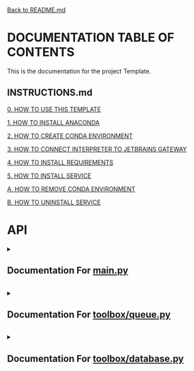 [Back to README.md](/README.md)

# DOCUMENTATION TABLE OF CONTENTS #

This is the documentation for the project Template.

## INSTRUCTIONS.md ##

[0. HOW TO USE THIS TEMPLATE](/docs/INSTRUCTIONS.md#0.-how-to-use-this-template)

[1. HOW TO INSTALL ANACONDA](/docs/INSTRUCTIONS.md#1.-how-to-install-anaconda)

[2. HOW TO CREATE CONDA ENVIRONMENT](/docs/INSTRUCTIONS.md#2.-how-to-create-conda-environment)

[3. HOW TO CONNECT INTERPRETER TO JETBRAINS GATEWAY](/docs/INSTRUCTIONS.md#3.-how-to-connect-interpreter-to-jetbrains-gateway)

[4. HOW TO INSTALL REQUIREMENTS](/docs/INSTRUCTIONS.md#4.-how-to-install-requirements)

[5. HOW TO INSTALL SERVICE](/docs/INSTRUCTIONS.md#5.-how-to-install-service)

[A. HOW TO REMOVE CONDA ENVIRONMENT](/docs/INSTRUCTIONS.md#a.-how-to-remove-conda-environment)

[B. HOW TO UNINSTALL SERVICE](/docs/INSTRUCTIONS.md#b.-how-to-uninstall-service)

# API #


<details>
<summary>

## Documentation For [main.py](//home/connor/Template/docs/MAIN.md)

</summary>


<details>
<summary>



### [class Test](//home/connor/Template/docs/MAIN.md#class-test) ###



</summary>

[class Test:](./../main.py#L4) 

Notes

```python
    This is a test class, it is used to test the documentation generator
```

Examples

```python
    test_contact = Test.Test_Contact("123-456-7890", 1234)
    test_object = Test("Bill", 20, test_contact)
    print(test_object)
```

References

```python
    No Links
```



</details>


<details>
<summary>



### [class Test.Test_Contact](//home/connor/Template/docs/MAIN.md#class-testtest_contact) ###



</summary>

[class Test_Contact:](./../main.py#L20) 

Notes

```python
        This is a test class, it is used to test the documentation generator
```

Examples

```python
        test_contact = Test.Test_Contact("123-456-7890", 1234)
        print(test_contact)
```

References

```python
        No Links
```



</details>


<details>
<summary>



### [function Test.Test_Contact.init](//home/connor/Template/docs/MAIN.md#function-testtest_contactinit) ###



</summary>

[def __init__(self, phone: str, address: int):](./../main.py#L36) 

Notes

```python
            This function is called when the object is created
```

Parameters

```python
            phone : str
                The phone number of the person to greet
            address : int
                The address of the person to greet
```

Returns

```python
            None
                This function does not return anything
```

Examples

```python
            address_object = Test.Test_Contact("123-456-7890", 1234)
```

References

```python
            No Links
```



</details>


<details>
<summary>



### [function Test.Test_Contact.str](//home/connor/Template/docs/MAIN.md#function-testtest_contactstr) ###



</summary>

[def __str__(self):](./../main.py#L63) 

Notes

```python
            This function is called when the object is printed
```

Parameters

```python
            None
```

Returns

```python
            str
                This function returns a string representation of the object
```

Examples

```python
            address_object = Test.Test_Contact("123-456-7890", 1234)
            print(address_object)
```

References

```python
            No Links
```



</details>


<details>
<summary>



### [function Test.init](//home/connor/Template/docs/MAIN.md#function-testinit) ###



</summary>

[def __init__(self, name: str, age: int, contact: Test_Contact):](./../main.py#L90) 

Notes

```python
        This function is called when the object is created
```

Parameters

```python
        name : str
            The name of the person to greet
        age : int
            The age of the person to greet
```

Returns

```python
        None
            This function does not return anything
```

Examples

```python
        test_object = Test("Bill", 20)
```

References

```python
        No Links
```



</details>


<details>
<summary>



### [function Test.str](//home/connor/Template/docs/MAIN.md#function-teststr) ###



</summary>

[def __str__(self):](./../main.py#L119) 

Notes

```python
        This function is called when the object is printed
```

Parameters

```python
        None
```

Returns

```python
        str
            This function returns a string representation of the object
```

Examples

```python
        test_object = Test("Bill", 20)
        print(test_object)
```

References

```python
        No Links
```



</details>


<details>
<summary>



### [function print_hi](//home/connor/Template/docs/MAIN.md#function-print_hi) ###



</summary>

[def print_hi(name: str) -> None:](./../main.py#L146) 

Notes

```python
        ello
```

Parameters

```python
        name : str
            The name of the person to greet
```

Returns

```python
        None
            This function does not return anything
```

Examples

```python
        print_hi('PyCharm')
```

References

```python
        https://www.jetbrains.com/help/pycharm/creating-and-running-your-first-python-project.html
```



</details>

<br></details>


<details>
<summary>

## Documentation For [toolbox/queue.py](//home/connor/Template/docs/TOOLBOX-QUEUE.md)

</summary>


<details>
<summary>



### [class Queue](//home/connor/Template/docs/TOOLBOX-QUEUE.md#class-queue) ###



</summary>

[class Queue:](./../toolbox/queue.py#L2) 

Notes

```python
    A queue is a data structure that follows the First In First Out (FIFO) principle.
    This means that the first item added to the queue will be the first item removed from the queue.
    A queue can be implemented using a list or a linked list.
```

Examples

```python
    queue = Queue([1, 2, 3, 4, 5], 10)

    a = queue.dequeue()
    print(a)
```

References

```python
    https://en.wikipedia.org/wiki/Queue_(abstract_data_type)
```



</details>


<details>
<summary>



### [function Queue.init](//home/connor/Template/docs/TOOLBOX-QUEUE.md#function-queueinit) ###



</summary>

[def __init__(self, queue_list: list = None, max_size: int = None):](./../toolbox/queue.py#L30) 

Notes

```python
        If the queue_list is not None, then the queue will be initialized with the list
        If the max_size is not None, then the queue will be initialized with the max_size
```

Returns

```python
        None
```

Examples

```python
        queue = Queue([1, 2, 3, 4, 5], 10)

        a = queue.dequeue()
        print(a)
```



</details>


<details>
<summary>



### [function Queue.enqueue](//home/connor/Template/docs/TOOLBOX-QUEUE.md#function-queueenqueue) ###



</summary>

[def enqueue(self, item):](./../toolbox/queue.py#L61) 

Notes

```python
        Adds the item to the end of the queue
```

Returns

```python
        None
```

Examples

```python
        queue = Queue(max_size=10)

        queue.enqueue(1)
        queue.enqueue(2)
        queue.enqueue(3)
        print(queue)
```



</details>


<details>
<summary>



### [function Queue.dequeue](//home/connor/Template/docs/TOOLBOX-QUEUE.md#function-queuedequeue) ###



</summary>

[def dequeue(self):](./../toolbox/queue.py#L90) 

Notes

```python
        Removes the first item from the queue
```

Returns

```python
        item: any
            The item that was removed from the queue
```

Examples

```python
        queue = Queue(max_size=10)

        queue.enqueue(1)
        queue.enqueue(2)
        queue.enqueue(3)

        a = queue.dequeue()
        print(a)
```



</details>


<details>
<summary>



### [function Queue.size](//home/connor/Template/docs/TOOLBOX-QUEUE.md#function-queuesize) ###



</summary>

[def size(self) -> int:](./../toolbox/queue.py#L118) 

Notes

```python
        Returns the size of the queue
```

Returns

```python
        size: int
            The size of the queue
```

Examples

```python
        queue = Queue(max_size=10)

        queue.enqueue(1)
        queue.enqueue(2)
        queue.enqueue(3)

        print(queue.size())
```



</details>


<details>
<summary>



### [function Queue.is_empty](//home/connor/Template/docs/TOOLBOX-QUEUE.md#function-queueis_empty) ###



</summary>

[def is_empty(self) -> bool:](./../toolbox/queue.py#L146) 

Notes

```python
        Returns True if the queue is empty, False otherwise
```

Returns

```python
        is_empty: bool
            True if the queue is empty, False otherwise
```

Examples

```python
        queue = Queue(max_size=10)

        queue.enqueue(1)
        queue.enqueue(2)

        print(queue.is_empty())
```



</details>


<details>
<summary>



### [function Queue.peek](//home/connor/Template/docs/TOOLBOX-QUEUE.md#function-queuepeek) ###



</summary>

[def peek(self):](./../toolbox/queue.py#L173) 

Notes

```python
        Returns the first item in the queue without removing it
```

Returns

```python
        item: any
            The first item in the queue
```

Examples

```python
        queue = Queue(max_size=10)

        queue.enqueue(1)
        queue.enqueue(2)
        queue.enqueue(3)

        a = queue.peek()
        print(a)
```



</details>


<details>
<summary>



### [function Queue.get_list](//home/connor/Template/docs/TOOLBOX-QUEUE.md#function-queueget_list) ###



</summary>

[def get_list(self):](./../toolbox/queue.py#L201) 

Notes

```python
        Returns the list of items in the queue
```

Returns

```python
        list: list
            The list of items in the queue
```

Examples

```python
        queue = Queue(max_size=10)

        queue.enqueue(1)
        queue.enqueue(2)
        queue.enqueue(3)

        a = queue.get_list()
        print(a)
```



</details>


<details>
<summary>



### [function Queue.len](//home/connor/Template/docs/TOOLBOX-QUEUE.md#function-queuelen) ###



</summary>

[def __len__(self):](./../toolbox/queue.py#L230) 

Notes

```python
        Returns the size of the queue
```

Returns

```python
        size: int
            The size of the queue
```

Examples

```python
        queue = Queue(max_size=10)

        queue.enqueue(1)
        queue.enqueue(2)

        print(len(queue))
```



</details>


<details>
<summary>



### [function Queue.copy](//home/connor/Template/docs/TOOLBOX-QUEUE.md#function-queuecopy) ###



</summary>

[def copy(self):](./../toolbox/queue.py#L256) 

Notes

```python
        Returns a copy of the queue
```

Returns

```python
        new_queue: Queue
            A copy of the queue
```

Examples

```python
        queue = Queue(max_size=10)

        queue.enqueue(1)
        queue.enqueue(2)
        queue.enqueue(3)

        new_queue = queue.copy()
        print(new_queue)
```



</details>


<details>
<summary>



### [function Queue.copy](//home/connor/Template/docs/TOOLBOX-QUEUE.md#function-queuecopy) ###



</summary>

[def __copy__(self):](./../toolbox/queue.py#L288) 

Notes

```python
        Returns a copy of the queue
```

Returns

```python
        new_queue: Queue
            A copy of the queue
```

Examples

```python
        queue = Queue(max_size=10)

        queue.enqueue(1)
        queue.enqueue(2)
        queue.enqueue(3)

        new_queue = queue.copy()
        print(new_queue)
```



</details>


<details>
<summary>



### [function Queue.eq](//home/connor/Template/docs/TOOLBOX-QUEUE.md#function-queueeq) ###



</summary>

[def __eq__(self, other):](./../toolbox/queue.py#L317) 

Notes

```python
        Returns True if the queues are equal, False otherwise
```

Returns

```python
        is_equal: bool
            True if the queues are equal, False otherwise
```

Examples

```python
        queue = Queue([1, 2, 3, 4, 5], max_size=10)
        other = Queue([1, 2, 3, 4, 5], max_size=10)

        print(queue == other)
```



</details>


<details>
<summary>



### [function Queue.ne](//home/connor/Template/docs/TOOLBOX-QUEUE.md#function-queuene) ###



</summary>

[def __ne__(self, other):](./../toolbox/queue.py#L348) 

Notes

```python
        Returns True if the queues are not equal, False otherwise
```

Returns

```python
        is_not_equal: bool
            True if the queues are not equal, False otherwise
```

Examples

```python
        queue = Queue([1, 2, 3, 4, 5], max_size=10)
        other = Queue([1, 2, 3, 4, 5], max_size=10)

        print(queue != other)
```



</details>


<details>
<summary>



### [function Queue.getitem](//home/connor/Template/docs/TOOLBOX-QUEUE.md#function-queuegetitem) ###



</summary>

[def __getitem__(self, index):](./../toolbox/queue.py#L373) 

Notes

```python
        Returns the item at the given index
```

Returns

```python
        item: any
            The item at the given index
```

Examples

```python
        queue = Queue([1, 2, 3, 4, 5], max_size=10)

        print(queue[2])
```



</details>


<details>
<summary>



### [function Queue.setitem](//home/connor/Template/docs/TOOLBOX-QUEUE.md#function-queuesetitem) ###



</summary>

[def __setitem__(self, index, value):](./../toolbox/queue.py#L397) 

Notes

```python
        Sets the item at the given index to the given value
```

Returns

```python
        None
```

Examples

```python
        queue = Queue([1, 2, 3, 4, 5], max_size=10)

        queue[2] = 10
        print(queue)
```



</details>


<details>
<summary>



### [function Queue.delitem](//home/connor/Template/docs/TOOLBOX-QUEUE.md#function-queuedelitem) ###



</summary>

[def __delitem__(self, index):](./../toolbox/queue.py#L423) 

Notes

```python
        Deletes the item at the given index
```

Returns

```python
        None
```

Examples

```python
        queue = Queue([1, 2, 3, 4, 5], max_size=10)

        del queue[2]
        print(queue)
```



</details>


<details>
<summary>



### [function Queue.iter](//home/connor/Template/docs/TOOLBOX-QUEUE.md#function-queueiter) ###



</summary>

[def __iter__(self):](./../toolbox/queue.py#L447) 

Notes

```python
        Returns an iterator for the queue
```

Returns

```python
        iter: iter
            An iterator for the queue
```

Examples

```python
        queue = Queue([1, 2, 3, 4, 5], max_size=10)

        for item in queue:
            print(item)
```



</details>


<details>
<summary>



### [function Queue.reversed](//home/connor/Template/docs/TOOLBOX-QUEUE.md#function-queuereversed) ###



</summary>

[def __reversed__(self):](./../toolbox/queue.py#L471) 

Notes

```python
        Returns an iterator for the queue in reverse order
```

Returns

```python
        reversed: iter
            An iterator for the queue in reverse order
```

Examples

```python
        queue = Queue([1, 2, 3, 4, 5], max_size=10)

        for item in reversed(queue):
            print(item)
```



</details>


<details>
<summary>



### [function Queue.contains](//home/connor/Template/docs/TOOLBOX-QUEUE.md#function-queuecontains) ###



</summary>

[def __contains__(self, item):](./../toolbox/queue.py#L495) 

Notes

```python
        Returns True if the item is in the queue, False otherwise
```

Returns

```python
        is_in: bool
            True if the item is in the queue, False otherwise
```

Examples

```python
        queue = Queue([1, 2, 3, 4, 5], max_size=10)

        print(1 in queue)
```



</details>


<details>
<summary>



### [function Queue.add](//home/connor/Template/docs/TOOLBOX-QUEUE.md#function-queueadd) ###



</summary>

[def __add__(self, other):](./../toolbox/queue.py#L519) 

Notes

```python
        Returns a new queue with the items from both queues
```

Returns

```python
        new_queue: Queue
            A new queue with the items from both queues
```

Examples

```python
        queue = Queue([1, 2, 3, 4, 5], max_size=10)
        other = Queue([6, 7, 8, 9, 10], max_size=10)

        new_queue = queue + other
        print(new_queue)
```



</details>


<details>
<summary>



### [function Queue.iadd](//home/connor/Template/docs/TOOLBOX-QUEUE.md#function-queueiadd) ###



</summary>

[def __iadd__(self, other):](./../toolbox/queue.py#L550) 

Notes

```python
        Returns this queue with the items from both queues
```

Returns

```python
        self: Queue
            This queue with the items from both queues
```

Examples

```python
        queue = Queue([1, 2, 3, 4, 5], max_size=10)
        other = Queue([6, 7, 8, 9, 10], max_size=10)

        queue += other
        print(queue)
```



</details>


<details>
<summary>



### [function Queue.mul](//home/connor/Template/docs/TOOLBOX-QUEUE.md#function-queuemul) ###



</summary>

[def __mul__(self, other):](./../toolbox/queue.py#L578) 

Notes

```python
        Returns a new queue with the items from this queue repeated the given number of times
```

Returns

```python
        new_queue: Queue
            A new queue with the items from this queue repeated the given number of times
```

Examples

```python
        queue = Queue([1, 2, 3, 4, 5], max_size=10)

        new_queue = queue * 3
        print(new_queue)
```



</details>


<details>
<summary>



### [function Queue.imul](//home/connor/Template/docs/TOOLBOX-QUEUE.md#function-queueimul) ###



</summary>

[def __imul__(self, other):](./../toolbox/queue.py#L607) 

Notes

```python
        Returns this queue with the items from this queue repeated the given number of times
```

Returns

```python
        self: Queue
            This queue with the items from this queue repeated the given number of times
```

Examples

```python
        queue = Queue([1, 2, 3, 4, 5], max_size=10)

        queue *= 3
        print(queue)
```



</details>


<details>
<summary>



### [function Queue.str](//home/connor/Template/docs/TOOLBOX-QUEUE.md#function-queuestr) ###



</summary>

[def __str__(self):](./../toolbox/queue.py#L636) 

Notes

```python
        Returns a string representation of the queue
```

Returns

```python
        string: str
            A string representation of the queue
```

Examples

```python
        queue = Queue([1, 2, 3, 4, 5], max_size=10)

        print(queue)
```



</details>

<br></details>


<details>
<summary>

## Documentation For [toolbox/database.py](//home/connor/Template/docs/TOOLBOX-DATABASE.md)

</summary>


<details>
<summary>



### [function slugify](//home/connor/Template/docs/TOOLBOX-DATABASE.md#function-slugify) ###



</summary>

[def slugify(value, allow_unicode=False):](./../toolbox/database.py#L7) 

Notes

```python
    This function is used to slugify strings, which basically means to remove all special characters and replace them with dashes.
    This is useful for creating file names from strings.
```

Parameters

```python
    value : str
        The string to be slugified
    allow_unicode : bool
        Whether or not to allow unicode characters
```

Returns

```python
    str
        The slugified string
```

Examples

```python
    a = slugify('Hello World')
```

References

```python
    https://github.com/django/django/blob/master/django/utils/text.py
```



</details>


<details>
<summary>



### [function get](//home/connor/Template/docs/TOOLBOX-DATABASE.md#function-get) ###



</summary>

[def get(name: str) -> object:](./../toolbox/database.py#L43) 

Notes

```python
    This function is used to load objects from the database folder
```

Parameters

```python
    name : str
        The name of the file to be loaded
```

Returns

```python
    object or None
        The object loaded from the file, could be anything
```

Examples

```python
    spreadsheet_data = get('spreadsheet_people')
```

References

```python
    No Links
```



</details>


<details>
<summary>



### [function save](//home/connor/Template/docs/TOOLBOX-DATABASE.md#function-save) ###



</summary>

[def save(name: str, data: any) -> None:](./../toolbox/database.py#L74) 

Notes

```python
    This function is used to save objects to the database folder
```

Parameters

```python
    name : str
        The name of the file to be saved
    data : any
        The data to be saved
```

Returns

```python
    None
        This function does not return anything
```

Examples

```python
    spreadsheet_data = {"People": ["Bill", "Kent", "Steve"], "Ages": [20, 30, 40]}

    save('spreadsheet_people', spreadsheet_data)
```

References

```python
    No Links
```



</details>


<details>
<summary>



### [function delete_database](//home/connor/Template/docs/TOOLBOX-DATABASE.md#function-delete_database) ###



</summary>

[def delete_database(name: str) -> object:](./../toolbox/database.py#L109) 

Notes

```python
    This function is used to delete objects from the database folder
```

Parameters

```python
    name : str
        The name of the file to be deleted
```

Returns

```python
    object or None
        The object loaded from the file, could be anything
```

Examples

```python
    spreadsheet_data = {"People": ["Bill", "Kent", "Steve"], "Ages": [20, 30, 40]}

    save('spreadsheet_people', spreadsheet_data)

    delete_database('spreadsheet_people')
```

References

```python
    No Links
```



</details>


<details>
<summary>



### [function save_key](//home/connor/Template/docs/TOOLBOX-DATABASE.md#function-save_key) ###



</summary>

[def save_key(platform: str, key: str, override: bool = False) -> None:](./../toolbox/database.py#L147) 

Notes

```python
    This function is used to save keys in a secure location
```

Parameters

```python
    platform: str
        The name of the platform to be saved (e.g. 'google')
    key: str
        The key to be saved (e.g. '<google_api_key>')
    override: bool
        Whether or not to override the key if it already exists
```

Returns

```python
    None
        This function does not return anything
```

Examples

```python
    save_key('google', '<google_api_key>')
```

References

```python
    https://www.nylas.com/blog/making-use-of-environment-variables-in-python/
```



</details>


<details>
<summary>



### [function load_key](//home/connor/Template/docs/TOOLBOX-DATABASE.md#function-load_key) ###



</summary>

[def load_key(platform: str) -> str:](./../toolbox/database.py#L194) 

Notes

```python
        This function is used to load keys from a secure location
```

Parameters

```python
        platform: str
            The key to be loaded (e.g. '<google_api_key>')
```

Returns

```python
        str or None
            This function returns the key if it exists, otherwise it returns None
```

Examples

```python
        key = load_key('google')
```

References

```python
        https://www.nylas.com/blog/making-use-of-environment-variables-in-python/
```



</details>

<br></details>


